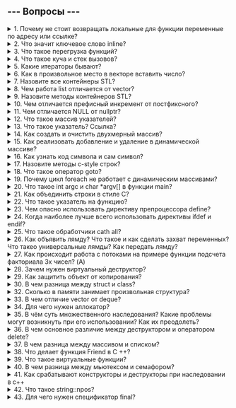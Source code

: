 ## --- Вопросы ---
<details><summary>1. Почему не стоит возвращать локальные для функции переменные по адресу или ссылке?</summary>
<p>

  Локальные переменные уничтожаются после выхода из функции. Если вы пытаетесь вернуть ссылку или указатель на такую переменную, то:
    - Ссылка или указатель будут указывать на память, которая больше не используется функцией.
    - Дальнейшая попытка доступа к этой памяти приводит к неопределённому поведению, так как данные могли быть уже перезаписаны.
    Как решение можно в функции создать static переменную и вернуть её по ссылке.

</p></details>

<details><summary>2. Что значит ключевое слово inline?</summary>
<p>

  ```
inline int square(int x) {
    return x * x;
}

int main() {
    int result = square(5); // Компилятор может заменить это на: int result = 5 * 5;
    return 0;
}
```
1. Замена вызова функции её кодом
2. Снижение накладных расходов
3. Использовать в определении небольших функций в заголовочных файлах

</p></details>

<details><summary>3. Что такое перегрузка функций?</summary>
<p>

  test `dsdsa` test

</p></details>

<details><summary>4. Что такое куча и стек вызовов?</summary>
<p>

  "Куча" (heap) и "стек вызовов" `(call stack)` - это две разные области памяти. Стек вызовов используется для хранения информации о функциях, которые в данный момент вызываются в вашей программе. Куча используется для динамического выделения памяти во время выполнения программы. Это место, где вы можете создавать объекты и структуры данных переменного размера, и они остаются в памяти до явного освобождения.

</p></details>

<details><summary>5. Какие итераторы бывают?</summary><p>
  ---
</p></details>


<details><summary>6. Как в произвольное место в векторе вставить число?</summary>
<p>

  `vec.insert(vec.begin() + 2, 10);` // вставляем 10 на позицию 2

</p></details>

<details><summary>7. Назовите все контейнеры STL?</summary>
<p>

  `vector, list, deque, array, forward_list, set, map, multiset, multimap, unordered_set, unordered_map, unordered_multiset, unordered_multimap, stack, queue, priority_queue`

</p></details>

<details><summary>8. Чем работа list отличается от vector?</summary>
<p>

  Vector каждый раз пересоздается в отличии от list. У list нет прямого доступа к данным, только перебирать.

</p></details>

<details><summary>9. Назовите методы контейнеров STL?</summary>
<p>

  ---

</p></details>

<details><summary>10. Чем отличается префисный инкремент от постфиксного?</summary>
<p>

  При префиксном инкременте сразу возвращается увеличенный элемент, а при постфиксном создаётся промежуточный элемент, который сначала возвращается, а потом увеличивается

</p></details>

<details><summary>11. Чем отличается NULL от nullptr?</summary>
<p>

  `null` это просто макрос для 0, поэтому может возникнуть проблема для проверки на `int`

</p></details>

<details><summary>12. Что такое массив указателей?</summary>
<p>

  массив указателей это тот же двухменый массив: `int **arr = new int* [rows]`

</p></details>

<details><summary>13. Что такое указатель? Ссылка?</summary>
<p>

  ---

</p></details>

<details><summary>14. Как создать и очистить двухмерный массив?</summary>
<p>

  ---

</p></details>

<details><summary>15. Как реализовать добавление и удаление в динамической массиве?</summary>
<p>

  Добавление. Сначала создаём новый массив на + 1 элемент, копируем из старого массива в новый, удаляем старый массив, присваиваем ссылку нового массива старому, увеличиваем `size`. Массив передавать `*&arr, &size`

</p></details>

<details><summary>16. Как узнать код символа и сам символ?</summary>
<p>

  ---

</p></details>

<details><summary>17. Назовите методы c-style строк?</summary>
<p>

  ---

</p></details>

<details><summary>18. Что такое оператор goto?</summary>
<p>

  ``Оператор goto`` — это оператор управления потоком выполнения программ, который заставляет центральный процессор выполнить переход из одного участка кода в другой (осуществить прыжок)

</p></details>

<details><summary>19. Почему цикл foreach не работает с динамическим массивами?</summary>
<p>

  Для итерации по массиву, цикл `foreach` должен знать длину массива. Поскольку массивы, которые распадаются в указатель (динамические массивы), не знают своей длины, то циклы `foreach` с ними работать не могут!

</p></details>

<details><summary>20. Что такое int argc и char *argv[] в функции main?</summary>
<p>

  Аргументы командной строки. argc - количество аргументов, переданных в программу, argv - место, где хранятся фактические значения аргументов (массив c-style строк)

</p></details>

<details><summary>21. Как объединить строки в стиле C?</summary>
<p>

  Для объединения в стиле с использовать strcat

</p></details>

<details><summary>22. Что такое указатель на функцию?</summary>
<p>

  Указатель на функцию это такая переменная, которой мы можем присвоить ссылку на функцию

</p></details>

<details><summary>23. Чем опасно использовать директиву препроцессора define?</summary>
<p>

  `define` позволяет определить некоторую константу, например, `#define begin {`, которая будет заменять все `begin` на `{`. Но `begin` может существоаать в `c++`, поэтому вызов нативного `begin` вызовет ошибку

</p></details>

<details><summary>24. Когда наиболее лучше всего использовать директивы ifdef и endif?</summary>
<p>

  Такие директивы лучше всего использовать тогда, когда у на есть какая то отладочная информация (`cout` что то например), и мы не хотим их удалить или комментить. Мы можем их обернуть в дерективы и управлять, опять выводить или нет. Также есть ещё `#else`

</p></details>

<details><summary>25. Что такое обработчики cath all?</summary>
<p>

  `Catch all` перехватываюет все исключения. `catch (...) { }`

</p></details>

<details><summary>26. Как объявить лямду? Что такое и как сделать захват переменных? Что такео универсальные лямды? Как передать лямду?</summary>
<p>

  ---

</p></details>

<details><summary>27. Как происходит работа с потоками на примере функции подсчета факториала 3х чисел? (A)</summary>
<p>

  (A) Объявляем ``vector<thread> ts.`` Определяем функцию для потока: ``ts.emplace_back([ ] () { fac(num)) }`` - добавляем лямду в вектор потоков. Делаем ``ts[i].join()``

</p></details>

<details><summary>28. Зачем нужен виртуальный деструктор?</summary>
<p>

  Чтобы избежать возможной утечки ресурсов или другого неконтролируемого поведения объекта, в логику работы которого включен вызов деструктора.

</p></details>

<details><summary>29. Как защитить объект от копирования?</summary>
<p>

  Сделать private конструктор копирования и оператор =.

</p></details>

<details><summary>30. В чем разница между struct и class?</summary>
<p>

  Практически ни в чем. В struct модификаторы доступа по умолчанию public, в class private. Также отличается и наследование по умолчанию, у struct — public, у class — private.

</p></details>

<details><summary>32. Сколько в памяти занимает произвольная структура?</summary>
<p>

  `sizeof` всех членов + остаток для выравнивания (по умолчанию выравнивание 4 байта) + `sizeof` указателя на `vtable` (если есть виртуальные функции) + указатели на классы предков, от которых было сделано виртуальное наследование (размер указателя * количество классов).

</p></details>

<details><summary>33. В чем отличие vector от deque?</summary>
<p>

  у `deque` (двухстороннюю очередь) есть методы `push_front и pop_front`. Но основное отличие в организации памяти, у vector она как у обычного Си-массива, т.е. последовательный и непрерывный набор байт, а у `deque` это фрагменты с разрывами.

</p></details>

<details><summary>34. Для чего нужен аллокатор?</summary>
<p>

  Аллокатор это шаблонный класс, который отвечает за выделение памяти и создание объектов. По умолчанию все контейнера используют `std::allocator<T>`.

</p></details>

<details><summary>35. В чём суть множественного наследования? Какие проблемы могут возникнуть при его использовании? Как их преодолеть?</summary>
<p>

  Множественное наследование – мощный способ связи классов в с++. С помощью множественного наследования класс может иметь сразу несколько базовых классов, объединяя в себе их свойства. Проблемы, собственно говоря, возникают, когда имеет место такая ситуация:
Пусть класс A – базовый, далее классы B и С наследуют A, к классу D применено множественное наследование - для него базовыми являются одновременно B и C. Программа видит эту структуры таким образом (code). Избежать данной проблемы поможет использование ключевого слова virtual, которое превращает класс A в виртуальный класс, так сказать «класс – шаблон».
```
  A(1)    A(2)
    |      |
    B      C
     \    /
        D
```

</p></details>

<details><summary>36. В чем основное различие между деструктором и оператором delete?</summary>
<p>

  Оператор `delete` освобождает область памяти зарезервированную ранее с помощью оператора new. При этом для объектов автоматически будет вызван деструктор. Деструктор содержит код, который необходимо выполнить до освобождения памяти.

</p></details>

<details><summary>37. В чем разница между массивом и списком?</summary>
<p>

  Массив – это набор однородных элементов, а **список** – разнородных.
Распределение памяти массива всегда статическое и непрерывное, а в списке все это динамическое и рандомное.

</p></details>

<details><summary>38. Что делает функция Friend в C ++?</summary>
<p>

  Когда функция или класс объявляются как другие (с использованием **friend**), это означает, что они имеют доступ к приватным и защищенным членам другого класса, как если бы они были методами этого класса. У класса есть private член. Мы вне класса объеявляем функцию, а в классе ее определяем как friend void func(MyClass const MyClass& obj). Теперь данная функция может использовать private члены.

</p></details>

<details><summary>39. Что такое виртуальные функции?</summary>
<p>

**Виртуальные функции** - это ключевой механизм в объектно-ориентированном программировании (ООП) в C++, который позволяет реализовать полиморфизм.  Она может иметь реализацию по умолчанию или быть чисто виртуальной (абстрактной) функцией без реализации. Виртуальную функцию можно переопределить в производных (дочерних) классах. Это означает, что каждый дочерний класс может предоставить свою собственную реализацию этой функции.

</p></details>

<details><summary>40. В чем разница между мьютексом и семафором?</summary>
<p>

  **Мьютекс (mutex) и семафор (semaphore)** - это два разных механизма синхронизации в многозадачных и многопоточных программах. Оба они могут использоваться для обеспечения безопасного доступа к общим ресурсам. Мьютекс - это средство синхронизации, которое позволяет только одному потоку или процессу одновременно получить доступ к общему ресурсу. Семафор - это средство синхронизации, которое позволяет ограничивать количество потоков, имеющих доступ к общему ресурсу.

</p></details>

<details><summary>41. Как срабатывают конструкторы и деструкторы при наследовании в с++</summary>
<p>

    ```
    A -> B -> C
    C *c = new C();
    delete c;
    // A, B, C, ~C, ~B, ~A
    ```

</p></details>

<details><summary>42. Что такое string::npos?</summary>
<p>

  Это константа в C++, которая используется для обозначения "не найденного" значения при работе со строками. Если равен npos, то не найдено.

</p></details>

<details><summary>43. Для чего нужен спецификатор final?</summary>
<p>

  С помощью спецификатора `final` мы можем запретить наследование: `class Person final {};`

</p></details>
